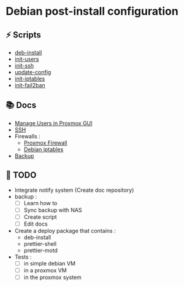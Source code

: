 # Debian post-install configuration

## ⚡ Scripts

- [deb-install](docs/scripts/deb-install.md)
- [init-users](docs/scripts/init-users.md)
- [init-ssh](docs/scripts/init-ssh.md)
- [update-config](docs/scripts/update-config.md)
- [init-iptables](docs/scripts/init-iptables.md)
- [init-fail2ban](docs/scripts/init-fail2ban.md)


## 📚 Docs

- [Manage Users in Proxmox GUI](docs/manage-proxmox-users.md)
- [SSH](docs/ssh.md)
- Firewalls :
  - [Proxmox Firewall](docs/firewall/proxmox-firewall.md)
  - [Debian iptables](docs/firewall/debian-iptables.md)
- [Backup](docs/backup.md)

## 🚧 TODO

- Integrate notify system (Create doc repository)
- backup :
  - [ ] Learn how to
  - [ ] Sync backup with NAS
  - [ ] Create script
  - [ ] Edit docs
- Create a deploy package that contains :
  - deb-install
  - prettier-shell
  - prettier-motd
- Tests :
  - [ ] in simple debian VM
  - [ ] in a proxmox VM
  - [ ] in the proxmox system